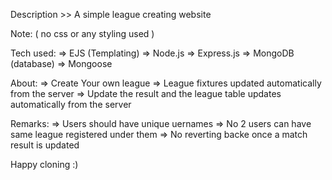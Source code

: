 Description >> A simple league creating website

Note: ( no css or any styling used )

Tech used:
          => EJS (Templating)
          => Node.js
          => Express.js
          => MongoDB (database)
          => Mongoose 

About: 
      => Create Your own league 
      => League fixtures updated automatically from the server
      => Update the result and the league table updates automatically from the server
      
Remarks:
        => Users should have unique uernames
        => No 2 users can have same league registered under them 
        => No reverting backe once a match result is updated  
        
Happy cloning :)
